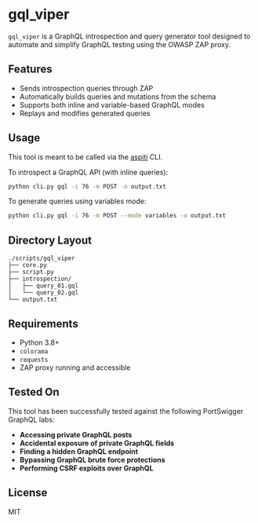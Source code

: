 # gql\_viper

`gql_viper` is a GraphQL introspection and query generator tool designed to automate and simplify GraphQL testing using the OWASP ZAP proxy.

## Features

* Sends introspection queries through ZAP
* Automatically builds queries and mutations from the schema
* Supports both inline and variable-based GraphQL modes
* Replays and modifies generated queries

## Usage

This tool is meant to be called via the [aspiti](https://github.com/gremlin-0x/aspiti) CLI.

To introspect a GraphQL API (with inline queries):

```bash
python cli.py gql -i 76 -m POST -o output.txt
```

To generate queries using variables mode:

```bash
python cli.py gql -i 76 -m POST --mode variables -o output.txt
```

## Directory Layout

```
./scripts/gql_viper
├── core.py
├── script.py
├── introspection/
│   ├── query_01.gql
│   └── query_02.gql
└── output.txt
```

## Requirements

* Python 3.8+
* `colorama`
* `requests`
* ZAP proxy running and accessible

## Tested On

This tool has been successfully tested against the following PortSwigger GraphQL labs:

* **Accessing private GraphQL posts**
* **Accidental exposure of private GraphQL fields**
* **Finding a hidden GraphQL endpoint**
* **Bypassing GraphQL brute force protections**
* **Performing CSRF exploits over GraphQL**

## License

MIT

